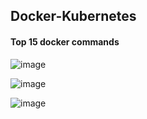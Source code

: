 ## Docker-Kubernetes












#### Top 15 docker commands

![image](https://github.com/user-attachments/assets/97047754-d857-4fd2-8bb1-265e7e2e6c89)

![image](https://github.com/user-attachments/assets/a6f24b28-8a18-4dbd-be9b-d582371f7932)

![image](https://github.com/user-attachments/assets/bc7cc77d-aba4-4d81-9134-bc83ea83e397)


